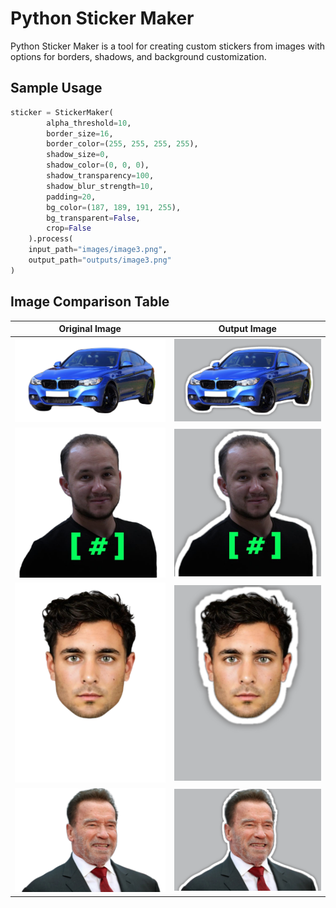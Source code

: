 # Python Sticker Maker

Python Sticker Maker is a tool for creating custom stickers from images with options for borders, shadows, and background customization.

## Sample Usage
```python
sticker = StickerMaker(
        alpha_threshold=10,
        border_size=16,
        border_color=(255, 255, 255, 255),
        shadow_size=0,
        shadow_color=(0, 0, 0),
        shadow_transparency=100,
        shadow_blur_strength=10,
        padding=20,
        bg_color=(187, 189, 191, 255),
        bg_transparent=False,
        crop=False
    ).process(
    input_path="images/image3.png", 
    output_path="outputs/image3.png"
)
```

## Image Comparison Table

| Original Image       | Output Image         |
|-----------------------|----------------------|
| ![Original](images/image1.png) | ![Output](outputs/image1.png) |
| ![Original](images/image2.png) | ![Output](outputs/image2.png) |
| ![Original](images/image3.png) | ![Output](outputs/image3.png) |
| ![Original](images/image4.png) | ![Output](outputs/image4.png) |
